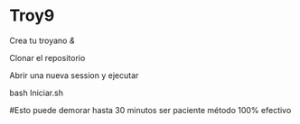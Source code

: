 # Troy9
Crea tu troyano *&amp;*

Clonar el repositorio

Abrir una nueva session y ejecutar

bash Iniciar.sh

#Esto puede demorar hasta 30 minutos
ser paciente método 100% efectivo
